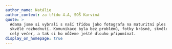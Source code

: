 ```yaml
---
author_name: Natálie
author_context: za třídu 4.A, SOŠ Karviná
quote: >
  Adama jsme si vybrali s naší třídou jako fotografa na maturitní ples a bylo to
  skvělé rozhodnutí. Komunikace byla bez problémů, fotky krásné, skvěle vystihly
  celý večer, a tak si ho můžeme ještě dlouho připomínat.
display_on_homepage: true
---
```

